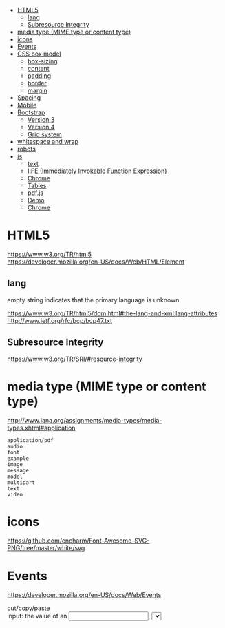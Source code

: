 
<!-- TOC -->

- [HTML5](#html5)
    - [lang](#lang)
    - [Subresource Integrity](#subresource-integrity)
- [media type (MIME type or content type)](#media-type-mime-type-or-content-type)
- [icons](#icons)
- [Events](#events)
- [CSS box model](#css-box-model)
    - [box-sizing](#box-sizing)
    - [content](#content)
    - [padding](#padding)
    - [border](#border)
    - [margin](#margin)
- [Spacing](#spacing)
- [Mobile](#mobile)
- [Bootstrap](#bootstrap)
    - [Version 3](#version-3)
    - [Version 4](#version-4)
    - [Grid system](#grid-system)
- [whitespace and wrap](#whitespace-and-wrap)
- [robots](#robots)
- [js](#js)
    - [text](#text)
    - [IIFE (Immediately Invokable Function Expression)](#iife-immediately-invokable-function-expression)
    - [Chrome](#chrome)
    - [Tables](#tables)
    - [pdf.js](#pdfjs)
    - [Demo](#demo)
    - [Chrome](#chrome-1)

<!-- /TOC -->

# HTML5
https://www.w3.org/TR/html5  
https://developer.mozilla.org/en-US/docs/Web/HTML/Element

## lang
empty string indicates that the primary language is unknown

https://www.w3.org/TR/html5/dom.html#the-lang-and-xml:lang-attributes  
http://www.ietf.org/rfc/bcp/bcp47.txt  

## Subresource Integrity
https://www.w3.org/TR/SRI/#resource-integrity

# media type (MIME type or content type)
http://www.iana.org/assignments/media-types/media-types.xhtml#application

    application/pdf
    audio
    font
    example
    image
    message
    model
    multipart
    text
    video

# icons
https://github.com/encharm/Font-Awesome-SVG-PNG/tree/master/white/svg

# Events
https://developer.mozilla.org/en-US/docs/Web/Events

cut/copy/paste  
input: the value of an <input>, <select>, or <textarea> element is changed  
ValueChange: mainly for an accessibility purpose, e.g.: <progress>  
change(Firefox OS specific, any change made to a file inside a given storage area)

# CSS box model
https://developer.mozilla.org/en-US/docs/Web/CSS/CSS_Box_Model/Introduction_to_the_CSS_box_model  
Every box is composed of four parts (or areas), defined by their respective edges.  
![](https://mdn.mozillademos.org/files/8685/boxmodel-(3).png)  

## box-sizing
https://developer.mozilla.org/en-US/docs/Web/CSS/box-sizing

`content-box` is the default.  
`border-box` tells the browser to account for any border and padding in the value you specify for width and height. 

## content
"real" content of the element  

size can be explicitly defined with the width, min-width, max-width, height, min-height, and max-height properties.  

When the content area has a background, it extends into the padding.

## padding
extends the content area to include the element's padding.

    dimensions: padding-box width/height
    thickness: padding[-top/right/bottomleft]

## border
extends the padding area to include the element's borders.

    dimensions: border-box width/height
    thickness: border[-width]

If the box-sizing property is set to border-box, the border area's size can be explicitly defined with the width, min-width, max-width, height, min-height, and max-height properties.

## margin
extends the border area to include an empty area used to separate the element from its neighbors.

    dimensions: margin-box width/height
    size: margin[-top/right/bottomleft]

When margin collapsing occurs, the margin area is not clearly defined since margins are shared between boxes.  
https://developer.mozilla.org/en/CSS/margin_collapsing

# Spacing
https://getbootstrap.com/docs/4.0/utilities/spacing/

    {property}{sides}-{size} for xs
    {property}{sides}-{sm, md, lg, xl}-{size}

    m - margin
    p - padding

    t - top
    b - bottom
    l - left
    r - right
    x - *-left and *-right
    y - *-top and *-bottom
    blank - all 4 sides

    0 - 0
    1 -$spacer * .25
    2 -$spacer * .5
    3 -$spacer
    4 -$spacer * 1.5
    5 -$spacer * 3
    auto - margin auto


# Mobile
https://developer.mozilla.org/en-US/docs/Mozilla/Mobile/Viewport_meta_tag

    viewport: a virtual "window"
    viewport meta tag: let web developers control the viewport's size and scale.

https://developer.apple.com/library/content/documentation/AppleApplications/Reference/SafariHTMLRef/Articles/MetaTags.html#//apple_ref/doc/uid/TP40008193

    initial-scale: The default is calculated to fit the webpage in the visible area.
    maximum-scale:  The default is 5.0. The range is from >0 to 10.0.
    user-scalable: whether or not the user can zoom in and out. yes
    shrink-to-fit=no: override  "width=device-width" to prevent the page from scaling
        <meta name="viewport" content="width=device-width, initial-scale=1.0, shrink-to-fit=no">

# Bootstrap
## Version 3
https://getbootstrap.com/docs/3.3/getting-started/#download-cdn  

## Version 4
https://v4-alpha.getbootstrap.com/getting-started/introduction/#starter-template

http://blog.getbootstrap.com/2017/08/10/bootstrap-4-beta/

- compiles faster than ever thanks to Libsass
- moved nearly everything to flexbox, added a new grid tier to better target mobile devices, and completely overhauled our source Sass with better variables, mixins, and now maps, too.
- https://getbootstrap.com/docs/4.0/components/card/
- move gradients, transitions, shadows, grid classes, and more into Sass variables. 
- drop support for IE8/IE9, Safari 8-, iOS 8-, etc
- JS plugins in ES6. new teardown methods, option type checking, new methods, and more.
- auto-placement of tooltips, popovers, and dropdowns from https://popper.js.org
- npm scripts instead of Grunt

## Grid system
https://getbootstrap.com/docs/3.3/css/#grid

Rows must be placed within a .container[-fluid] for proper alignment and padding.
Columns create gutters (gaps between column content) via `padding`. That padding is offset in rows for the first and last column via negative margin on `.rows`.

# whitespace and wrap
https://css-tricks.com/almanac/properties/w/whitespace/

|   | New lines | Spaces and tabs | Text wrapping |
| --- | --- | --- | --- |
| normal | Collapse | Collapse | Wrap |
| pre | Preserve | Preserve | No wrap |
| nowrap | Collapse | Collapse | No wrap |
| pre-wrap | Preserve | Preserve | Wrap |
| pre-line | Preserve | Collapse | Wrap |

# robots
    <META NAME="ROBOTS" CONTENT="INDEX, FOLLOW">

    robots.txt
        User-agent: Google
        Disallow:

        User-agent: *
        Disallow: /tmp/

# js
## text
    <div id="divA">This is <span>some</span> text</div>
    textContent: "This is some text"

## IIFE (Immediately Invokable Function Expression)
    (function() {
        statements
    })();

## Chrome
Cross origin requests are only supported for protocol schemes:  
http, data, chrome, chrome-extension, https.

## Tables
https://github.com/olifolkerd/tabulator  

## pdf.js
https://github.com/mozilla/pdf.js/tree/master/examples/helloworld

## Demo
https://fzinfz.github.io/scripts/

## Chrome

    var j = []
    var list = document.getElementsByClassName("f16 fe")

    for (var i = 0; i < list.length; i++) {
        j.push(list[i].parentNode.innerText); //second console output
    }
